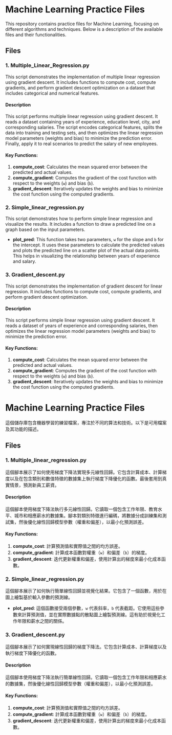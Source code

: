 # Machine Learning Practice Files

This repository contains practice files for Machine Learning, focusing on different algorithms and techniques. Below is a description of the available files and their functionalities.

## Files

### 1. Multiple_Linear_Regression.py

This script demonstrates the implementation of multiple linear regression using gradient descent. It includes functions to compute cost, compute gradients, and perform gradient descent optimization on a dataset that includes categorical and numerical features. 

#### Description

This script performs multiple linear regression using gradient descent. It reads a dataset containing years of experience, education level, city, and corresponding salaries. The script encodes categorical features, splits the data into training and testing sets, and then optimizes the linear regression model parameters (weights and bias) to minimize the prediction error. Finally, apply it to real scenarios to predict the salary of new employees.

#### Key Functions:

1. **compute_cost**: Calculates the mean squared error between the predicted and actual values.
2. **compute_gradient**: Computes the gradient of the cost function with respect to the weights (`w`) and bias (`b`).
3. **gradient_descent**: Iteratively updates the weights and bias to minimize the cost function using the computed gradients.

### 2. Simple_linear_regression.py

This script demonstrates how to perform simple linear regression and visualize the results. It includes a function to draw a predicted line on a graph based on the input parameters.

- **plot_pred**: This function takes two parameters, `w` for the slope and `b` for the intercept. It uses these parameters to calculate the predicted values and plots the predicted line on a scatter plot of the actual data points. This helps in visualizing the relationship between years of experience and salary.

### 3. Gradient_descent.py

This script demonstrates the implementation of gradient descent for linear regression. It includes functions to compute cost, compute gradients, and perform gradient descent optimization.

#### Description

This script performs simple linear regression using gradient descent. It reads a dataset of years of experience and corresponding salaries, then optimizes the linear regression model parameters (weights and bias) to minimize the prediction error.

#### Key Functions:

1. **compute_cost**: Calculates the mean squared error between the predicted and actual values.
2. **compute_gradient**: Computes the gradient of the cost function with respect to the weights (`w`) and bias (`b`).
3. **gradient_descent**: Iteratively updates the weights and bias to minimize the cost function using the computed gradients.


# Machine Learning Practice Files

這個儲存庫包含機器學習的練習檔案，專注於不同的算法和技術。以下是可用檔案及其功能的描述。

## Files

### 1. Multiple_linear_regression.py

這個腳本展示了如何使用梯度下降法實現多元線性回歸。它包含計算成本、計算梯度以及在包含類別和數值特徵的數據集上執行梯度下降優化的函數。最後套用到真實情景，預測新員工薪資。

#### Description

這個腳本使用梯度下降法執行多元線性回歸。它讀取一個包含工作年限、教育水平、城市和相應薪水的數據集。腳本對類別特徵進行編碼，將數據分成訓練集和測試集，然後優化線性回歸模型參數（權重和偏差），以最小化預測誤差。

#### Key Functions:

1. **compute_cost**: 計算預測值和實際值之間的均方誤差。
2. **compute_gradient**: 計算成本函數對權重（`w`）和偏差（`b`）的梯度。
3. **gradient_descent**: 迭代更新權重和偏差，使用計算出的梯度來最小化成本函數。

### 2. Simple_linear_regression.py

這個腳本展示了如何執行簡單線性回歸並視覺化結果。它包含了一個函數，用於在圖上繪製基於輸入參數的預測線。

- **plot_pred**: 這個函數接受兩個參數，`w` 代表斜率，`b` 代表截距。它使用這些參數來計算預測值，並在實際數據點的散點圖上繪製預測線。這有助於視覺化工作年限和薪水之間的關係。

### 3. Gradient_descent.py

這個腳本展示了如何實現線性回歸的梯度下降法。它包含計算成本、計算梯度以及執行梯度下降優化的函數。

#### Description

這個腳本使用梯度下降法執行簡單線性回歸。它讀取一個包含工作年限和相應薪水的數據集，然後優化線性回歸模型參數（權重和偏差），以最小化預測誤差。

#### Key Functions:

1. **compute_cost**: 計算預測值和實際值之間的均方誤差。
2. **compute_gradient**: 計算成本函數對權重（`w`）和偏差（`b`）的梯度。
3. **gradient_descent**: 迭代更新權重和偏差，使用計算出的梯度來最小化成本函數。

